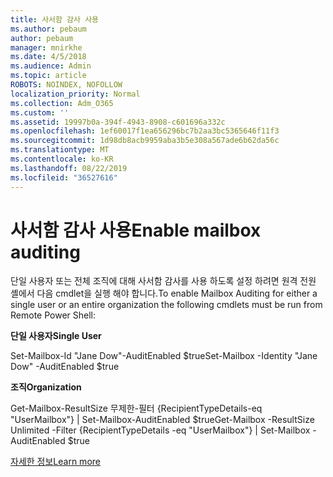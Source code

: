 ```yaml
---
title: 사서함 감사 사용
ms.author: pebaum
author: pebaum
manager: mnirkhe
ms.date: 4/5/2018
ms.audience: Admin
ms.topic: article
ROBOTS: NOINDEX, NOFOLLOW
localization_priority: Normal
ms.collection: Adm_O365
ms.custom: ''
ms.assetid: 19997b0a-394f-4943-8908-c601696a332c
ms.openlocfilehash: 1ef60017f1ea656296bc7b2aa3bc5365646f11f3
ms.sourcegitcommit: 1d98db8acb9959aba3b5e308a567ade6b62da56c
ms.translationtype: MT
ms.contentlocale: ko-KR
ms.lasthandoff: 08/22/2019
ms.locfileid: "36527616"
---
```

# <a name="enable-mailbox-auditing"></a><span data-ttu-id="afcf8-102">사서함 감사 사용</span><span class="sxs-lookup"><span data-stu-id="afcf8-102">Enable mailbox auditing</span></span>

<span data-ttu-id="afcf8-103">단일 사용자 또는 전체 조직에 대해 사서함 감사를 사용 하도록 설정 하려면 원격 전원 셸에서 다음 cmdlet을 실행 해야 합니다.</span><span class="sxs-lookup"><span data-stu-id="afcf8-103">To enable Mailbox Auditing for either a single user or an entire organization the following cmdlets must be run from Remote Power Shell:</span></span>
  
 <span data-ttu-id="afcf8-104">**단일 사용자**</span><span class="sxs-lookup"><span data-stu-id="afcf8-104">**Single User**</span></span>
  
<span data-ttu-id="afcf8-105">Set-Mailbox-Id "Jane Dow"-AuditEnabled $true</span><span class="sxs-lookup"><span data-stu-id="afcf8-105">Set-Mailbox -Identity "Jane Dow" -AuditEnabled $true</span></span>
  
 <span data-ttu-id="afcf8-106">**조직**</span><span class="sxs-lookup"><span data-stu-id="afcf8-106">**Organization**</span></span>
  
<span data-ttu-id="afcf8-107">Get-Mailbox-ResultSize 무제한-필터 {RecipientTypeDetails-eq "UserMailbox"} | Set-Mailbox-AuditEnabled $true</span><span class="sxs-lookup"><span data-stu-id="afcf8-107">Get-Mailbox -ResultSize Unlimited -Filter {RecipientTypeDetails -eq "UserMailbox"} | Set-Mailbox -AuditEnabled $true</span></span>
  
[<span data-ttu-id="afcf8-108">자세한 정보</span><span class="sxs-lookup"><span data-stu-id="afcf8-108">Learn more</span></span>](https://support.office.com/article/aaca8987-5b62-458b-9882-c28476a66918)
  

